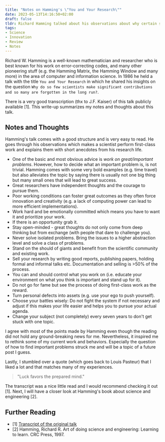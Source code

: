 ```yaml
---
title: "Notes on Hamming's \"You and Your Research\""
date: 2023-05-13T14:16:50+02:00
draft: false
tldr: Richard Hamming talked about his observations about why certain scientists come up with great innovations and others do not. This write-up summarizes the talk which boils down that first-class work comes from (i) focus on important problems, (ii) hard work and emotional commitment and (iii) courage to pursue your own thoughts.
tags:
- Science
- Innovation
- Review
- Notes
---
```



Richard W. Hamming is a well-known mathematician and researcher who is best known for his work on error-correcting codes, and many other pioneering stuff (e.g. the Hamming Matrix, the Hamming Window and many more) in the area of computer and information science. In 1986 he held a talk with the title `You and Your Research` in which he shared his insights on the question `Why do so few scientists make significant contributions and so many are forgotten in the long run?`.

There is a very good transcription (thx to J.F. Kaiser) of this talk publicly available [1]. This write-up summarizes my notes and thoughts about this talk.

## Notes and Thoughts

Hamming's talk comes with a good structure and is very easy to read. He goes through his observations which makes a scientist perform first-class work and explains them with short anecdotes from his research life.

- One of the basic and most obvious advice is *work on great/important problems*. However, how to decide what an important problem is, is not trivial. Hamming comes with some very bold examples (e.g. time travel) but also alleviates the topic by saying there is usually not one big thing but many small ones that will lead to great success.
- Great researchers have independent thoughts and the courage to pursue them.
- Poor working conditions can foster great outcomes as they often force innovation and creativity (e.g. a lack of computing power can lead to more efficient implementations).
- Work hard and be emotionally committed which means you have to want it and prioritize your work.
- If there is an opportunity grab it.
- Stay open-minded - great thoughts do not only come from deep thinking but from exchange (with people that dare to challenge you).
- Never solve isolated problems. Bring the issues to a higher abstraction level and solve a class of problems.
- Stand on the should of giants and benefit from the scientific community and existing work.
- Sell your research by writing good reports, publishing papers, holding formal and informal talks etc. Documentation and selling is >50% of the process.
- You can and should control what you work on (i.e. educate your environment on what you think is important and stand up for it).
- Do not go for fame but see the process of doing first-class work as the reward.
- Turn personal defects into assets (e.g. use your ego to push yourself).
- Choose your battles wisely: Do not fight the system if not necessary and adjust if this makes your life easier and helps you to pursue your actual agenda.
- Change your subject (not completely) every seven years to don't get stuck with one topic.

I agree with most of the points made by Hamming even though the reading did not hold any ground-breaking news for me. Nevertheless, it inspired me to rethink some of my current work and behaviors. Especially the question of how to find important problems struck me and will be a topic of a future post I guess.

Lastly, I stumbled over a quote (which goes back to Louis Pasteur) that I liked a lot and that matches many of my experiences.

> "Luck favors the prepared mind."

The transcript was a nice little read and I would recommend checking it out [1]. Next, I will have a closer look at Hamming's book about science and engineering [2].

## Further Reading

- [1] [Transcript of the original talk](https://www.cs.virginia.edu/~robins/YouAndYourResearch.html)
- [2] Hamming, Richard R. Art of doing science and engineering: Learning to learn. CRC Press, 1997.